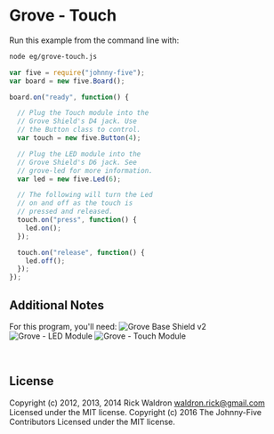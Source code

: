 <!--remove-start-->

# Grove - Touch

<!--remove-end-->








Run this example from the command line with:
```bash
node eg/grove-touch.js
```


```javascript
var five = require("johnny-five");
var board = new five.Board();

board.on("ready", function() {

  // Plug the Touch module into the
  // Grove Shield's D4 jack. Use
  // the Button class to control.
  var touch = new five.Button(4);

  // Plug the LED module into the
  // Grove Shield's D6 jack. See
  // grove-led for more information.
  var led = new five.Led(6);

  // The following will turn the Led
  // on and off as the touch is
  // pressed and released.
  touch.on("press", function() {
    led.on();
  });

  touch.on("release", function() {
    led.off();
  });
});


```








## Additional Notes
For this program, you'll need:
![Grove Base Shield v2](http://www.seeedstudio.com/depot/images/product/base%20shield%20V2_01.jpg)
![Grove - LED Module](http://www.seeedstudio.com/depot/images/product/Red%20LED_02.jpg)
![Grove - Touch Module](http://www.seeedstudio.com/wiki/images/0/01/Grove_-_touch_sensor_Photo.jpg)

&nbsp;

<!--remove-start-->

## License
Copyright (c) 2012, 2013, 2014 Rick Waldron <waldron.rick@gmail.com>
Licensed under the MIT license.
Copyright (c) 2016 The Johnny-Five Contributors
Licensed under the MIT license.

<!--remove-end-->
